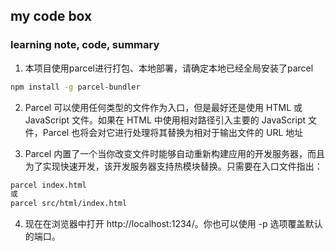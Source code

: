 ## my code box

### learning note, code, summary

1. 本项目使用parcel进行打包、本地部署，请确定本地已经全局安装了parcel
```bash
npm install -g parcel-bundler
```

2. Parcel 可以使用任何类型的文件作为入口，但是最好还是使用 HTML 或 JavaScript 文件。如果在 HTML 中使用相对路径引入主要的 JavaScript 文件，Parcel 也将会对它进行处理将其替换为相对于输出文件的 URL 地址

3. Parcel 内置了一个当你改变文件时能够自动重新构建应用的开发服务器，而且为了实现快速开发，该开发服务器支持热模块替换。只需要在入口文件指出：
```bash
parcel index.html
或
parcel src/html/index.html
```

4. 现在在浏览器中打开 http://localhost:1234/。你也可以使用 -p <port number> 选项覆盖默认的端口。


